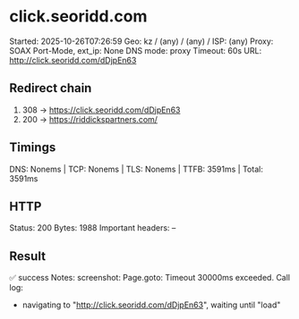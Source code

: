 # click.seoridd.com
Started: 2025-10-26T07:26:59
Geo: kz / (any) / (any) / ISP: (any)
Proxy: SOAX Port-Mode, ext_ip: None
DNS mode: proxy
Timeout: 60s
URL: http://click.seoridd.com/dDjpEn63

## Redirect chain
1) 308 → https://click.seoridd.com/dDjpEn63
2) 200 → https://riddickspartners.com/

## Timings
DNS: Nonems | TCP: Nonems | TLS: Nonems | TTFB: 3591ms | Total: 3591ms

## HTTP
Status: 200
Bytes: 1988
Important headers: –

## Result
✅ success
Notes: screenshot: Page.goto: Timeout 30000ms exceeded.
Call log:
  - navigating to "http://click.seoridd.com/dDjpEn63", waiting until "load"

